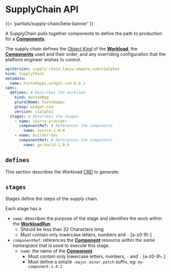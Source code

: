 # SupplyChain API
{{> 'partials/supply-chain/beta-banner' }}

A SupplyChain pulls together components to define the path to production for a [**Components**]. 

The supply chain defines the [Object Kind] of the [**Workload**], the [**Components**] used and their order, and any overriding
configuration that the platform engineer wishes to control.

```yaml
apiVersion: supply-chain.tanzu.vmware.com/v1alpha1
kind: SupplyChain
metadata:
  name: hostedapps.widget.com-0.0.1
spec:
  defines: # Describes the workload
    kind: HostedApp
    pluralName: hostedapps
    group: widget.com
    version: v1alpha1
  stages: # Describes the stages
    - name: source-provider
      componentRef: # References the components
        name: source-1.0.0
    - name: builder-dev
      componentRef: # References the components
        name: go-build-1.0.0
```

## `defines`
This section describes the Workload [CRD] to generate.

## `stages`
Stages define the steps of the supply chain.

Each stage has a 
  * `name`: describes the purpose of the stage and identifies the work within the [**WorkloadRun**]
    * Should be less than 32 Characters long
    * Must contain only lowercase letters, numbers and `-` [a-z0-9\\-]
  * `componentRef`: references the [**Component**] resource _within the same namespace_ that is used to execute this stage.
    * `name`: the name of the [**Component**].
      * Must contain only lowercase letters, numbers, `-` and `.` [a-z0-9\\-.]
      * Must define a simple `-major.minor.patch` suffix, eg: `my-component-1.0.1`
    
[**Workload**]: workload.hbs.md
[**WorkloadRun**]: workloadrun.hbs.md
[**Components**]: component.hbs.md
[**Component**]: component.hbs.md
[Object Kind]: https://kubernetes.io/docs/concepts/overview/working-with-objects/ "Kebernetes documentation for Objects"
[CRD]: https://kubernetes.io/docs/concepts/extend-kubernetes/api-extension/custom-resources/ "Kubernetes Custom Resource documentation"
